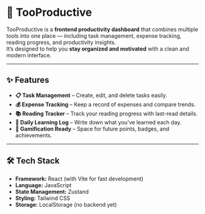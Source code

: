 # 🚀 TooProductive

TooProductive is a **frontend productivity dashboard** that combines multiple tools into one place — including task management, expense tracking, reading progress, and productivity insights.  
It’s designed to help you **stay organized and motivated** with a clean and modern interface.

---

## ✨ Features

- **📋 Task Management** – Create, edit, and delete tasks easily.
- **💰 Expense Tracking** – Keep a record of expenses and compare trends.
- **📚 Reading Tracker** – Track your reading progress with last-read details.
- **📝 Daily Learning Log** – Write down what you’ve learned each day.
- **🎯 Gamification Ready** – Space for future points, badges, and achievements.

---

## 🛠 Tech Stack

- **Framework:** React (with Vite for fast development)
- **Language:** JavaScript
- **State Management:** Zustand
- **Styling:** Tailwind CSS
- **Storage:** LocalStorage (no backend yet)
